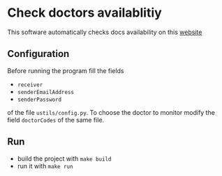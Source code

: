 # Check doctors availablitiy

This software automatically checks docs availability on this [website](https://servizi.apss.tn.it/ricmedico/)

## Configuration

Before running the program fill the fields

* `receiver`
* `senderEmailAddress`
* `senderPassword`

of the file `ustils/config.py`. To choose the doctor to monitor modify the field `doctorCodes` of the same file.

## Run

* build the project with `make build`
* run it with `make run`
  